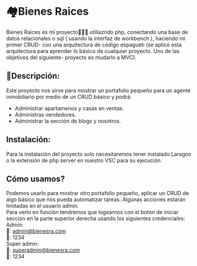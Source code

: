 # 🏘️Bienes  Raices

Bienes Raices es mí proyecto👨🏽‍💻 utiliazndo php, conectando una base de datos relacionales o sql ( usando la interfaz de workbench ), haciendo mi primer CRUD-
con una arquitectura de código espagueti (se aplicó esta arquitectura para aprender lo básico de cualquier proyecto. Uno de las objetivos del siguiente-
proyecto es mudarlo a MVC). 

## 📘Descripción:
Este proyecto nos sirve para mostrar un portafolio pequeño para un agente inmobiliario por medio de un CRUD básico y podrá:
- Administrar apartamenos y casas en ventas.
- Administras vendedores.
- Administrar la sección de blogs y nosotros.

## Instalación:

Para la instalación del proyecto solo necesitaremos tener instalado Laragon o la extensión de php server en nuestro VSC para su ejecución.  
  
 ## Cómo usamos?
 
 Podemos usarlo para mostrar otro portafolio pequeño, aplicar un CRUD de algo básico que nos pueda automatizar tareas. Algunas acciones estarán limitadas
 en el usuario admin.<br>
 Para verlo en función tendremos que logearnos con el botón de iniciar sección en la parte superior derecha usando los siguientes credenciales:
 Admin:<br>
  📨: admin@bienesra.com<br>
  🔑: 1234<br>
 Super admin:<br>
  📨: superadmin@bienesra.com<br>
  🔑: 1234
